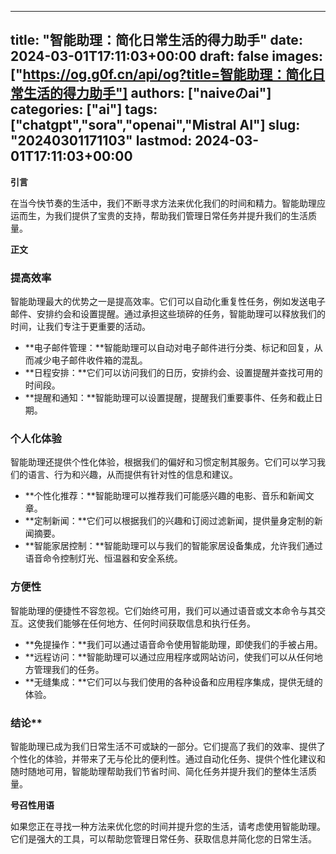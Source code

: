 
---
title: "智能助理：简化日常生活的得力助手"
date: 2024-03-01T17:11:03+00:00
draft: false
images: ["https://og.g0f.cn/api/og?title=智能助理：简化日常生活的得力助手"]
authors: ["naiveのai"]
categories: ["ai"]
tags: ["chatgpt","sora","openai","Mistral AI"]
slug: "20240301171103"
lastmod: 2024-03-01T17:11:03+00:00
---
**引言**

在当今快节奏的生活中，我们不断寻求方法来优化我们的时间和精力。智能助理应运而生，为我们提供了宝贵的支持，帮助我们管理日常任务并提升我们的生活质量。

**正文**

### 提高效率

智能助理最大的优势之一是提高效率。它们可以自动化重复性任务，例如发送电子邮件、安排约会和设置提醒。通过承担这些琐碎的任务，智能助理可以释放我们的时间，让我们专注于更重要的活动。

- **电子邮件管理：**智能助理可以自动对电子邮件进行分类、标记和回复，从而减少电子邮件收件箱的混乱。
- **日程安排：**它们可以访问我们的日历，安排约会、设置提醒并查找可用的时间段。
- **提醒和通知：**智能助理可以设置提醒，提醒我们重要事件、任务和截止日期。

### 个人化体验

智能助理还提供个性化体验，根据我们的偏好和习惯定制其服务。它们可以学习我们的语言、行为和兴趣，从而提供有针对性的信息和建议。

- **个性化推荐：**智能助理可以推荐我们可能感兴趣的电影、音乐和新闻文章。
- **定制新闻：**它们可以根据我们的兴趣和订阅过滤新闻，提供量身定制的新闻摘要。
- **智能家居控制：**智能助理可以与我们的智能家居设备集成，允许我们通过语音命令控制灯光、恒温器和安全系统。

### 方便性

智能助理的便捷性不容忽视。它们始终可用，我们可以通过语音或文本命令与其交互。这使我们能够在任何地方、任何时间获取信息和执行任务。

- **免提操作：**我们可以通过语音命令使用智能助理，即使我们的手被占用。
- **远程访问：**智能助理可以通过应用程序或网站访问，使我们可以从任何地方管理我们的任务。
- **无缝集成：**它们可以与我们使用的各种设备和应用程序集成，提供无缝的体验。

### 结论**

智能助理已成为我们日常生活不可或缺的一部分。它们提高了我们的效率、提供了个性化的体验，并带来了无与伦比的便利性。通过自动化任务、提供个性化建议和随时随地可用，智能助理帮助我们节省时间、简化任务并提升我们的整体生活质量。

**号召性用语**

如果您正在寻找一种方法来优化您的时间并提升您的生活，请考虑使用智能助理。它们是强大的工具，可以帮助您管理日常任务、获取信息并简化您的日常生活。